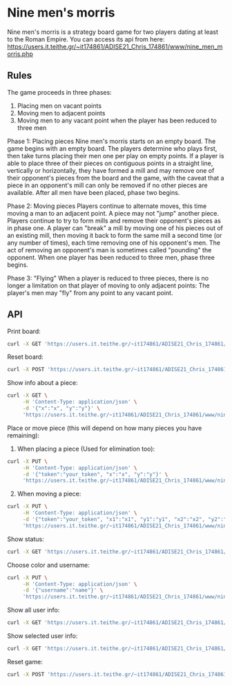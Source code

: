 
# Nine men's morris
Nine men's morris is a strategy board game for two players dating at least to the Roman Empire.
You can access its api from here: https://users.it.teithe.gr/~it174861/ADISE21_Chris_174861/www/nine_men_morris.php

## Rules
The game proceeds in three phases:

1. Placing men on vacant points
2. Moving men to adjacent points
3. Moving men to any vacant point when the player has been reduced to three men

Phase 1: Placing pieces
Nine men's morris starts on an empty board.
The game begins with an empty board. The players determine who plays first, then take turns placing their men one per play on empty points. If a player is able to place three of their pieces on contiguous points in a straight line, vertically or horizontally, they have formed a mill and may remove one of their opponent's pieces from the board and the game, with the caveat that a piece in an opponent's mill can only be removed if no other pieces are available. After all men have been placed, phase two begins.

Phase 2: Moving pieces
Players continue to alternate moves, this time moving a man to an adjacent point. A piece may not "jump" another piece. Players continue to try to form mills and remove their opponent's pieces as in phase one. A player can "break" a mill by moving one of his pieces out of an existing mill, then moving it back to form the same mill a second time (or any number of times), each time removing one of his opponent's men. The act of removing an opponent's man is sometimes called "pounding" the opponent. When one player has been reduced to three men, phase three begins.

Phase 3: "Flying"
When a player is reduced to three pieces, there is no longer a limitation on that player of moving to only adjacent points: The player's men may "fly" from any point to any vacant point.

## API
Print board:
```bash
curl -X GET 'https://users.it.teithe.gr/~it174861/ADISE21_Chris_174861/www/nine_men_morris.php/board'
```
Reset board:
```bash
curl -X POST 'https://users.it.teithe.gr/~it174861/ADISE21_Chris_174861/www/nine_men_morris.php/board'
```

Show info about a piece:
```bash
curl -X GET \
	 -H 'Content-Type: application/json' \
	 -d '{"x":"x", "y":"y"}' \
	 'https://users.it.teithe.gr/~it174861/ADISE21_Chris_174861/www/nine_men_morris.php/board/piece'
```
Place or move piece (this will depend on how many pieces you have remaining):  
1. When placing a piece (Used for elimination too):
```bash
curl -X PUT \
	 -H 'Content-Type: application/json' \
	 -d '{"token":"your_token", "x":"x", "y":"y"}' \
	 'https://users.it.teithe.gr/~it174861/ADISE21_Chris_174861/www/nine_men_morris.php/board/piece'
```
2. When moving a piece:
```bash
curl -X PUT \
	 -H 'Content-Type: application/json' \
	 -d '{"token":"your_token", "x1":"x1", "y1":"y1", "x2":"x2", "y2":"y2"}' \
	 'https://users.it.teithe.gr/~it174861/ADISE21_Chris_174861/www/nine_men_morris.php/board/piece'
```

Show status:
```bash
curl -X GET 'https://users.it.teithe.gr/~it174861/ADISE21_Chris_174861/www/nine_men_morris.php/status'
```

Choose color and username:
```bash
curl -X PUT \
	 -H 'Content-Type: application/json' \
	 -d '{"username":"name"}' \
	 'https://users.it.teithe.gr/~it174861/ADISE21_Chris_174861/www/nine_men_morris.php/players/color'
```

Show all user info:
```bash
curl -X GET 'https://users.it.teithe.gr/~it174861/ADISE21_Chris_174861/www/nine_men_morris.php/players'
```

Show selected user info:
```bash
curl -X GET 'https://users.it.teithe.gr/~it174861/ADISE21_Chris_174861/www/nine_men_morris.php/players/color'
```

Reset game:
```bash
curl -X POST 'https://users.it.teithe.gr/~it174861/ADISE21_Chris_174861/www/nine_men_morris.php/players/reset'
```

